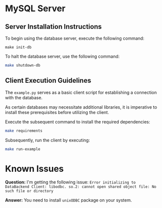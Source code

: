 # MySQL Server


## Server Installation Instructions

To begin using the database server, execute the following command:
 ```
 make init-db
 ```

To halt the database server, use the following command:
 ```bash
 make shutdown-db
 ```

## Client Execution Guidelines

The `example.py` serves as a basic client script for establishing a connection with the database. 

As certain databases may necessitate additional libraries, it is imperative to install these prerequisites before utilizing the client.

Execute the subsequent command to install the required dependencies:

```bash
make requirements
```

Subsequently, run the client by executing:


```bash
make run-example
```



# Known Issues

**Question:** I'm getting the following issue: `Error initializing to DataBackend Client: libodbc.
so.2: cannot open shared object file: No such file or directory`

**Answer:** You need to install `unixODBC` package on your system.